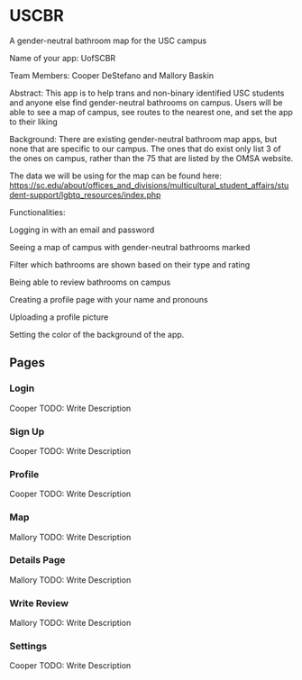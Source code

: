 # USCBR
A gender-neutral bathroom map for the USC campus


Name of your app: UofSCBR

Team Members: Cooper DeStefano and Mallory Baskin

Abstract: This app is to help trans and non-binary identified USC students and anyone else find gender-neutral bathrooms on campus. Users will be able to see a map of campus, see routes to the nearest one, and set the app to their liking

Background: There are existing gender-neutral bathroom map apps, but none that are specific to our campus. The ones that do exist only list 3 of the ones on campus, rather than the 75 that are listed by the OMSA website.

The data we will be using for the map can be found here: https://sc.edu/about/offices_and_divisions/multicultural_student_affairs/student-support/lgbtq_resources/index.php

Functionalities:

Logging in with an email and password

Seeing a map of campus with gender-neutral bathrooms marked

Filter which bathrooms are shown based on their type and rating

Being able to review bathrooms on campus

Creating a profile page with your name and pronouns

Uploading a profile picture

Setting the color of the background of the app.

## Pages

### Login
Cooper
TODO: Write Description

### Sign Up
Cooper
TODO: Write Description

### Profile
Cooper
TODO: Write Description

### Map
Mallory
TODO: Write Description

### Details Page
Mallory
TODO: Write Description

### Write Review
Mallory
TODO: Write Description

### Settings
Cooper
TODO: Write Description
